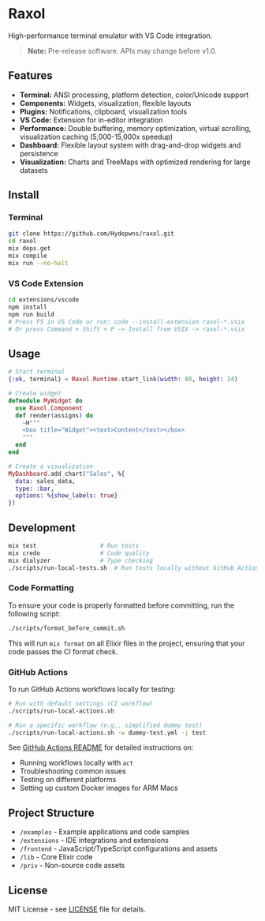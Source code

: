 # Raxol

High-performance terminal emulator with VS Code integration.

> **Note:** Pre-release software. APIs may change before v1.0.

## Features

- **Terminal:** ANSI processing, platform detection, color/Unicode support
- **Components:** Widgets, visualization, flexible layouts
- **Plugins:** Notifications, clipboard, visualization tools
- **VS Code:** Extension for in-editor integration
- **Performance:** Double buffering, memory optimization, virtual scrolling, visualization caching (5,000-15,000x speedup)
- **Dashboard:** Flexible layout system with drag-and-drop widgets and persistence
- **Visualization:** Charts and TreeMaps with optimized rendering for large datasets

## Install

### Terminal

```bash
git clone https://github.com/Hydepwns/raxol.git
cd raxol
mix deps.get
mix compile
mix run --no-halt
```

### VS Code Extension

```bash
cd extensions/vscode
npm install
npm run build
# Press F5 in VS Code or run: code --install-extension raxol-*.vsix
# Or press Command + Shift + P -> Install from VSIX -> raxol-*.vsix
```

## Usage

```elixir
# Start terminal
{:ok, terminal} = Raxol.Runtime.start_link(width: 80, height: 24)

# Create widget
defmodule MyWidget do
  use Raxol.Component
  def render(assigns) do
    ~H"""
    <box title="Widget"><text>Content</text></box>
    """
  end
end

# Create a visualization
MyDashboard.add_chart("Sales", %{
  data: sales_data,
  type: :bar,
  options: %{show_labels: true}
})
```

## Development

```bash
mix test                  # Run tests
mix credo                 # Code quality
mix dialyzer              # Type checking
./scripts/run-local-tests.sh  # Run tests locally without GitHub Actions
```

### Code Formatting

To ensure your code is properly formatted before committing, run the following script:

```bash
./scripts/format_before_commit.sh
```

This will run `mix format` on all Elixir files in the project, ensuring that your code passes the CI format check.

### GitHub Actions

To run GitHub Actions workflows locally for testing:

```bash
# Run with default settings (CI workflow)
./scripts/run-local-actions.sh

# Run a specific workflow (e.g., simplified dummy test)
./scripts/run-local-actions.sh -w dummy-test.yml -j test
```

See [GitHub Actions README](.github/workflows/README.md) for detailed instructions on:

- Running workflows locally with `act`
- Troubleshooting common issues
- Testing on different platforms
- Setting up custom Docker images for ARM Macs

## Project Structure

- `/examples` - Example applications and code samples
- `/extensions` - IDE integrations and extensions
- `/frontend` - JavaScript/TypeScript configurations and assets
- `/lib` - Core Elixir code
- `/priv` - Non-source code assets

## License

MIT License - see [LICENSE](LICENSE.md) file for details.
